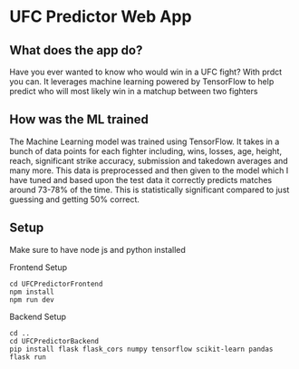 # UFC Predictor Web App

## What does the app do?

Have you ever wanted to know who would win in a UFC fight? 
With prdct you
can. It leverages machine learning powered by TensorFlow to help predict who will most
 likely win in a matchup between two fighters

## How was the ML trained

The Machine Learning model was trained using TensorFlow. It takes in a bunch
of data points for each fighter including, wins, losses, age, height, reach, significant
strike accuracy, submission and takedown averages and many more. This data is
preprocessed and then given to the model which I have tuned and based upon the test
data it correctly predicts matches around 73-78% of the time. This is statistically
significant compared to just guessing and getting 50% correct.

## Setup

Make sure to have node js and python installed

Frontend Setup
```
cd UFCPredictorFrontend
npm install
npm run dev
```

Backend Setup
```
cd ..
cd UFCPredictorBackend
pip install flask flask_cors numpy tensorflow scikit-learn pandas
flask run
```
